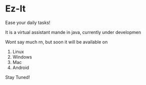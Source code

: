 # Ez-It
Ease your daily tasks!

It is a virtual assistant mande in java, currently under developmen

Wont say much rn, but soon it will be available on 
1) Linux
2) Windows
3) Mac
4) Android

Stay Tuned!
